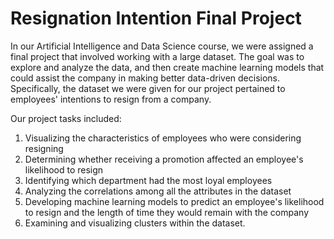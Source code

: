 # Resignation Intention Final Project
In our Artificial Intelligence and Data Science course, we were assigned a final project that involved working with a large dataset. The goal was to explore and analyze the data, and then create machine learning models that could assist the company in making better data-driven decisions. Specifically, the dataset we were given for our project pertained to employees' intentions to resign from a company.

Our project tasks included:
1. Visualizing the characteristics of employees who were considering resigning
2. Determining whether receiving a promotion affected an employee's likelihood to resign
3. Identifying which department had the most loyal employees
4. Analyzing the correlations among all the attributes in the dataset
5. Developing machine learning models to predict an employee's likelihood to resign and the length of time they would remain with the company
6. Examining and visualizing clusters within the dataset.
